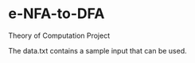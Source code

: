 # e-NFA-to-DFA
Theory of Computation Project

The data.txt contains a sample input that can be used.
